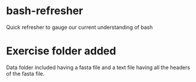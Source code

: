 # bash-refresher
Quick refresher to gauge our current understanding of bash

# Exercise folder added 

 Data folder included having a fasta file and a text file having all the headers of the fasta file. 
